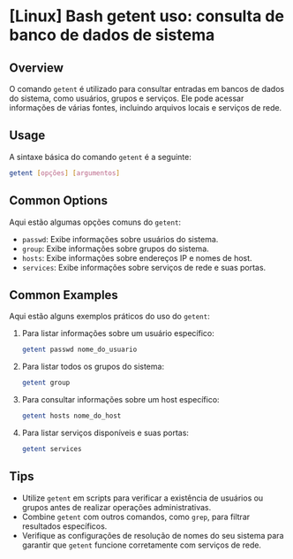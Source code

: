 # [Linux] Bash getent uso: consulta de banco de dados de sistema

## Overview
O comando `getent` é utilizado para consultar entradas em bancos de dados do sistema, como usuários, grupos e serviços. Ele pode acessar informações de várias fontes, incluindo arquivos locais e serviços de rede.

## Usage
A sintaxe básica do comando `getent` é a seguinte:

```bash
getent [opções] [argumentos]
```

## Common Options
Aqui estão algumas opções comuns do `getent`:

- `passwd`: Exibe informações sobre usuários do sistema.
- `group`: Exibe informações sobre grupos do sistema.
- `hosts`: Exibe informações sobre endereços IP e nomes de host.
- `services`: Exibe informações sobre serviços de rede e suas portas.

## Common Examples
Aqui estão alguns exemplos práticos do uso do `getent`:

1. Para listar informações sobre um usuário específico:
   ```bash
   getent passwd nome_do_usuario
   ```

2. Para listar todos os grupos do sistema:
   ```bash
   getent group
   ```

3. Para consultar informações sobre um host específico:
   ```bash
   getent hosts nome_do_host
   ```

4. Para listar serviços disponíveis e suas portas:
   ```bash
   getent services
   ```

## Tips
- Utilize `getent` em scripts para verificar a existência de usuários ou grupos antes de realizar operações administrativas.
- Combine `getent` com outros comandos, como `grep`, para filtrar resultados específicos.
- Verifique as configurações de resolução de nomes do seu sistema para garantir que `getent` funcione corretamente com serviços de rede.